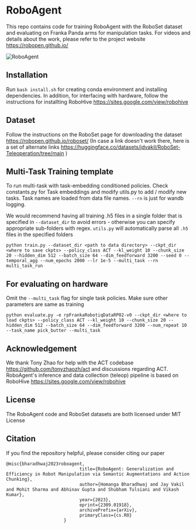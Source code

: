 
# RoboAgent

This repo contains code for training RoboAgent with the RoboSet dataset and evaluating on Franka Panda arms for manipulation tasks. For videos and details about the work, please refer to the project website https://robopen.github.io/ 



![RoboAgent](./static/roboagent_showcase.gif)


## Installation

Run `bash install.sh` for creating conda environment and installing dependencies. In addition, for interfacing with hardware, follow the instructions for installting RoboHive https://sites.google.com/view/robohive 

## Dataset

Follow the instructions on the RoboSet page for downloading the dataset https://robopen.github.io/roboset/ (In case a link doesn't work there, here is a set of alternate links https://huggingface.co/datasets/jdvakil/RoboSet-Teleoperation/tree/main )

## Multi-Task Training template

To run multi-task with task-embedding conditioned policies. Check constants.py for Task embeddings and modify utils.py to add / modify new tasks. Task names are loaded from data file names. `--rn` is just for wandb logging.

We would recommend having all training .h5 files in a single folder that is specified in `--dataset_dir` to avoid errors - otherwise you can specify appropriate sub-folders with regex. `utils.py` will automatically parse all `.h5` files in the specified folders

```
python train.py --dataset_dir <path to data directory> --ckpt_dir <where to save ckpts> --policy_class ACT --kl_weight 10 --chunk_size 20 --hidden_dim 512 --batch_size 64 --dim_feedforward 3200 --seed 0 --temporal_agg --num_epochs 2000 --lr 1e-5 --multi_task --rn multi_task_run
```



## For evaluating on hardware 

Omit the `--multi_task` flag for single task policies. Make sure other parameters are same as training
```
python evaluate.py -e rpFrankaRobotiqDataRP02-v0 --ckpt_dir <where to load ckpts> --policy_class ACT --kl_weight 10 --chunk_size 20 --hidden_dim 512 --batch_size 64 --dim_feedforward 3200 --num_repeat 10 --task_name pick_butter --multi_task
```


## Acknowledgement

We thank Tony Zhao for help with the ACT codebase https://github.com/tonyzhaozh/act and discussions regarding ACT. RoboAgent's inference and data collection (teleop) pipeline is based on RoboHive https://sites.google.com/view/robohive 

## License

The RoboAgent code and RoboSet datasets are both licensed under MIT License

## Citation

If you find the repository helpful, please consider citing our paper

```
@misc{bharadhwaj2023roboagent,
                            title={RoboAgent: Generalization and Efficiency in Robot Manipulation via Semantic Augmentations and Action Chunking},
                            author={Homanga Bharadhwaj and Jay Vakil and Mohit Sharma and Abhinav Gupta and Shubham Tulsiani and Vikash Kumar},
                            year={2023},
                            eprint={2309.01918},
                            archivePrefix={arXiv},
                            primaryClass={cs.RO}
                      }
```
